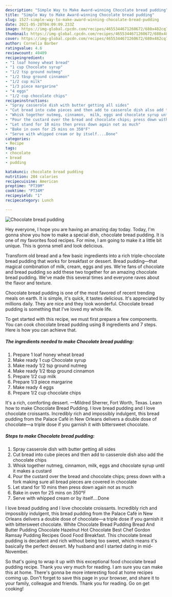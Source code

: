 ```yaml
---
description: "Simple Way to Make Award-winning Chocolate bread pudding"
title: "Simple Way to Make Award-winning Chocolate bread pudding"
slug: 1527-simple-way-to-make-award-winning-chocolate-bread-pudding
date: 2021-05-28T04:09:09.233Z
image: https://img-global.cpcdn.com/recipes/4655344671260672/680x482cq70/chocolate-bread-pudding-recipe-main-photo.jpg
thumbnail: https://img-global.cpcdn.com/recipes/4655344671260672/680x482cq70/chocolate-bread-pudding-recipe-main-photo.jpg
cover: https://img-global.cpcdn.com/recipes/4655344671260672/680x482cq70/chocolate-bread-pudding-recipe-main-photo.jpg
author: Cornelia Barber
ratingvalue: 4.6
reviewcount: 40409
recipeingredient:
- "1 loaf honey wheat bread"
- "1 cup Chocolate syrup"
- "1/2 tsp ground nutmeg"
- "1/2 tbsp ground cinnamon"
- "1/2 cup milk"
- "1/3 piece margarine"
- "4 eggs"
- "1/2 cup chocolate chips"
recipeinstructions:
- "Spray casserole dish with butter getting all sides"
- "Cut bread into cube pieces and then add to casserole dish also add the chocolate chips"
- "Whisk together nutmeg, cinnamon,  milk, eggs and chocolate syrup until it makes a custard"
- "Pour the custard over the bread and chocolate chips; press down with a fork making sure all bread pieces are covered in chocolate"
- "Let stand for 10 mins then press down again not as much"
- "Bake in oven for 25 mins on 350°F"
- "Serve with whipped cream or by itself....Done"
categories:
- Recipe
tags:
- chocolate
- bread
- pudding

katakunci: chocolate bread pudding 
nutrition: 284 calories
recipecuisine: American
preptime: "PT39M"
cooktime: "PT34M"
recipeyield: "1"
recipecategory: Lunch

---
```



![Chocolate bread pudding](https://img-global.cpcdn.com/recipes/4655344671260672/680x482cq70/chocolate-bread-pudding-recipe-main-photo.jpg)

Hey everyone, I hope you are having an amazing day today. Today, I'm gonna show you how to make a special dish, chocolate bread pudding. It is one of my favorites food recipes. For mine, I am going to make it a little bit unique. This is gonna smell and look delicious.

Transform old bread and a few basic ingredients into a rich triple-chocolate bread pudding that works for breakfast or dessert. Bread pudding—that magical combination of milk, cream, eggs and yes. We&#39;re fans of chocolate and bread pudding so add these two together for an amazing chocolate bread pudding. We&#39;ve made this several times and everyone raves about the flavor and texture.

Chocolate bread pudding is one of the most favored of recent trending meals on earth. It is simple, it's quick, it tastes delicious. It's appreciated by millions daily. They are nice and they look wonderful. Chocolate bread pudding is something that I've loved my whole life.


To get started with this recipe, we must first prepare a few components. You can cook chocolate bread pudding using 8 ingredients and 7 steps. Here is how you can achieve that.

<!--inarticleads1-->

##### The ingredients needed to make Chocolate bread pudding:

1. Prepare 1 loaf honey wheat bread
1. Make ready 1 cup Chocolate syrup
1. Make ready 1/2 tsp ground nutmeg
1. Make ready 1/2 tbsp ground cinnamon
1. Prepare 1/2 cup milk
1. Prepare 1/3 piece margarine
1. Make ready 4 eggs
1. Prepare 1/2 cup chocolate chips


It&#39;s a rich, comforting dessert. —Mildred Sherrer, Fort Worth, Texas. Learn how to make Chocolate Bread Pudding. I love bread pudding and I love chocolate croissants. Incredibly rich and impossibly indulgent, this bread pudding from the Palace Café in New Orleans delivers a double dose of chocolate—a triple dose if you garnish it with bittersweet chocolate. 

<!--inarticleads2-->

##### Steps to make Chocolate bread pudding:

1. Spray casserole dish with butter getting all sides
1. Cut bread into cube pieces and then add to casserole dish also add the chocolate chips
1. Whisk together nutmeg, cinnamon,  milk, eggs and chocolate syrup until it makes a custard
1. Pour the custard over the bread and chocolate chips; press down with a fork making sure all bread pieces are covered in chocolate
1. Let stand for 10 mins then press down again not as much
1. Bake in oven for 25 mins on 350°F
1. Serve with whipped cream or by itself....Done


I love bread pudding and I love chocolate croissants. Incredibly rich and impossibly indulgent, this bread pudding from the Palace Café in New Orleans delivers a double dose of chocolate—a triple dose if you garnish it with bittersweet chocolate. White Chocolate Bread Pudding Bread And Butter Pudding Chocolate Hazelnut Hot Chocolate Best Chef Gordon Ramsay Pudding Recipes Good Food Breakfast. This chocolate bread pudding is decadent and rich without being too sweet, which means it&#39;s basically the perfect dessert. My husband and I started dating in mid-November. 

So that's going to wrap it up with this exceptional food chocolate bread pudding recipe. Thank you very much for reading. I am sure you can make this at home. There's gonna be more interesting food at home recipes coming up. Don't forget to save this page in your browser, and share it to your family, colleague and friends. Thank you for reading. Go on get cooking!
